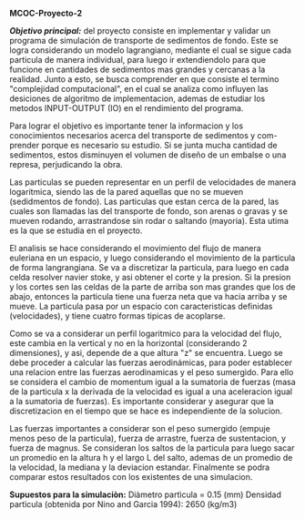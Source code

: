 **MCOC-Proyecto-2**

_**Objetivo principal:**_ del proyecto consiste en implementar y validar un programa de simulación de transporte de sedimentos de fondo. 
Este se logra considerando un modelo lagrangiano, mediante el cual se sigue cada particula de manera individual, para luego ir 
extendiendolo para que funcione en cantidades de sedimentos mas grandes y cercanas a la realidad. Junto a esto, se busca comprender 
en que consiste el termino "complejidad computacional", en el cual se analiza como influyen las desiciones de algoritmo de implementacion,
ademas de estudiar los metodos INPUT-OUTPUT (IO) en el rendimiento del programa.

Para lograr el objetivo es importante tener la informacion y los conocimientos necesarios acerca del transporte de sedimentos y com-
prender porque es necesario su estudio. Si se junta mucha cantidad de sedimentos, estos disminuyen el volumen de diseño de un embalse o una represa, perjudicando la obra. 

Las particulas se pueden representar en un perfil de velocidades de manera logaritmica, siendo las de la pared aquellas que no se  mueven
(sedidmentos de fondo). Las particulas que estan cerca de la pared, las cuales son llamadas las del transporte de fondo, son arenas o 
gravas y se mueven rodando, arrastrandose sin rodar o saltando (mayoria). Esta utima es la que se estudia en el proyecto.

El analisis se hace considerando el movimiento del flujo de manera euleriana en un espacio, y luego considerando el movimiento de la 
particula de forma langrangiana. Se va a discretizar la particula, para luego en cada celda resolver navier stoke, y asi obtener el corte
y la presion. Si la presion y los cortes sen las celdas de la parte de arriba son mas grandes que los de abajo, entonces la particula
tiene una fuerza neta que va hacia arriba y se mueve. La particula pasa por un espacio con caracteristicas definidas (velocidades), y 
tiene cuatro formas tipicas de acoplarse. 

Como se va a considerar un perfil logaritmico para la velocidad del flujo, este cambia en la vertical y no en la horizontal (considerando 2 dimensiones), y asi, depende de a que altura "z" se encuentra. Luego se debe proceder a calcular las fuerzas aerodinámicas, para poder establecer una relacion entre las fuerzas aerodinamicas y el peso sumergido. Para ello se considera el cambio de momentum igual a la sumatoria de fuerzas (masa de la particula x la derivada de la velocidad es igual a  una aceleracion igual a la sumatoria de fuerzas). Es importante considerar y asegurar que la discretizacion en el tiempo que se hace es independiente de la
solucion. 

Las fuerzas importantes a considerar son el peso sumergido (empuje menos peso de la particula), fuerza de arrastre, fuerza de sustentacion, y fuerza de magnus. Se consideran los saltos de la particula para luego sacar un promedio en la altura h y el largo L
del salto, ademas de un promedio de la velocidad, la mediana y la deviacion estandar. Finalmente se podra comparar estos resultados con los existentes de una simulacion.

**Supuestos para la simulaciòn:**
Diàmetro partìcula = 0.15 (mm)
Densidad partìcula (obtenida por Nino and Garcia 1994): 2650 (kg/m3)


